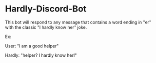 # Hardly-Discord-Bot

This bot will respond to any message that contains a word ending in "er" with the classic "I hardly know her" joke.

Ex:

  User: "I am a good helper"
  
  Hardly: "helper? I hardly know her!"
